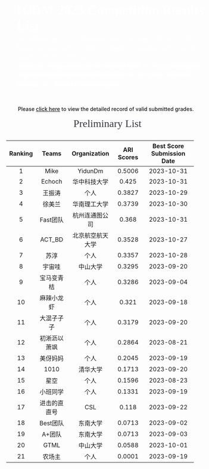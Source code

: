 <style>
.ICDM-banner {
    width: 100%;
    background-image: url("https://mdn.alipayobjects.com/huamei_qcdryc/afts/img/A*c41lRYAbTeYAAAAAAAAAAAAADgOBAQ/original");
    background-size: cover;
    background-repeat:no-repeat;
    font-family: AlibabaPuHuiTi_2_85_Bold;
    padding: 28px;
    color:#fff;
    font-size: 36px;
    font-weight: 700;
}
.p20{
    padding:0 20px;
}
.ICDM-part-title {
    height: 45px;
    width: 100%;
    font-family: AlibabaPuHuiTi_2_85_Bold;
    font-size: 28px;
    color: rgba(26, 27, 37, 0.88);
     font-weight:500;
     margin:15px 0;
     text-align:center;
}
.ICDM-part-text {
    font-family: PingFangSC;
    font-weight: 400;
    font-size: 14px;
    color: rgba(26, 27, 37, 0.65);
    line-height: 25px;
}
</style>

<div class="ICDM-banner">
    ICDM 2023 Competition Results List
    <div class="ICDM-part-text" style="color:#fff;">
    The evaluation function of the preliminary and semi-final stage is calculated according to Adjusted rand score (ARI). The result is the highest score in history, and the score list is updated on the website every day (T+1).
    <br>
    <strong style="color:#fff;">Contestants are requested to name the submitted txt file as "{team name}(required)-{organization name}(required)-{index}(optional).txt", for example "MaXiaoan-Individual.txt", "David-XXUniversity-exp1.txt".</strong>
    </div>
</div>

<div style="margin-top: 16px; font-weight: 500; text-align: right;">Please <a href='https://github.com/TuGraph-family/tugraph-db/discussions/284' target='_blank'>click here</a> to view the detailed record of valid submitted grades.</div>


<div class="ICDM-part-title p20">
Preliminary List
</div>

| Ranking | Teams | Organization | ARI Scores | Best Score Submission Date |
|:--------------------:|:----------------------:|:----------------------:|:--------------------:|:----------------------:|
|1|Mike|YidunDm|0.5006|2023-10-31|
|2|Echoch|华中科技大学|0.425|2023-10-31|
|3|王振涛|个人|0.3827|2023-10-29|
|4|徐美兰|华南理工大学|0.3739|2023-10-30|
|5|Fast团队|杭州连通图公司|0.368|2023-10-31|
|6|ACT_BD|北京航空航天大学|0.3528|2023-10-27|
|7|苏淳|个人|0.3357|2023-10-28|
|8|宇宙哇|中山大学|0.3295|2023-09-20|
|9|宝马变青桔|个人|0.3286|2023-09-04|
|10|麻辣小龙虾|个人|0.321|2023-09-18|
|11|大混子子子|个人|0.3179|2023-09-20|
|12|初淅沥以萧飒|个人|0.2864|2023-08-21|
|13|美伢妈妈|个人|0.2045|2023-09-19|
|14|1010|清华大学|0.1713|2023-09-20|
|15|星空|个人|0.1596|2023-08-23|
|16|小班同学|个人|0.1331|2023-09-19|
|17|进击的直直号|CSL|0.118|2023-09-22|
|18|Best团队|东南大学|0.0713|2023-09-02|
|19|A+团队|东南大学|0.0713|2023-09-03|
|20|GTML|中山大学|0.0588|2023-10-01|
|21|农场主|个人|0.0001|2023-09-19|
